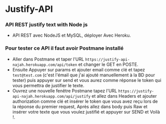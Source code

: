 # Justify-API
### API REST justify text with Node js
- API REST avec NodeJS et MySQL, déployer Avec Heroku.
### Pour tester ce API il faut avoir Postmane installé
- Aller dans Postmane et taper l'URL `https://justify-api-najah.herokuapp.com/api/token` et changer le GET en POSTE.
- Ensuite Appuyer sur params et ajouter email comme clé et tapez `test@test.com` (c'est l'émail que j'ai ajouté manuellement à la BD pour tester) puis appuyer sur send et vous aurez comme réponse le token qui vous permettra de justifier le texte.
- Ouvrez une nouvelle fenêtre Postmane tapez l'URL `https://justify-api-najah.herokuapp.com/api/justify` et allez dans Headers et ajouter authorization comme clé et insérer le token que vous avez reçu lors de la réponse du premier request,
Après allez dans body puis Raw et insérer votre texte que vous voulez justifié et appuyer sur SEND et Voilà !.

